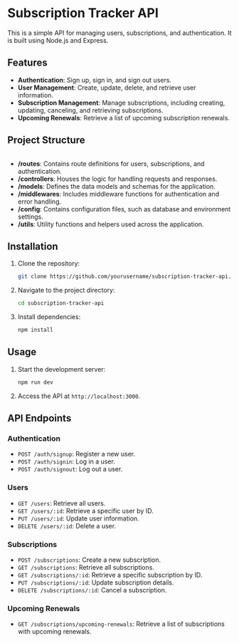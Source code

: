 # Subscription Tracker API

This is a simple API for managing users, subscriptions, and authentication. It is built using Node.js and Express.

## Features

- **Authentication**: Sign up, sign in, and sign out users.
- **User Management**: Create, update, delete, and retrieve user information.
- **Subscription Management**: Manage subscriptions, including creating, updating, canceling, and retrieving subscriptions.
- **Upcoming Renewals**: Retrieve a list of upcoming subscription renewals.

## Project Structure
```
```
- **/routes**: Contains route definitions for users, subscriptions, and authentication.
- **/controllers**: Houses the logic for handling requests and responses.
- **/models**: Defines the data models and schemas for the application.
- **/middlewares**: Includes middleware functions for authentication and error handling.
- **/config**: Contains configuration files, such as database and environment settings.
- **/utils**: Utility functions and helpers used across the application.

## Installation

1. Clone the repository:
    ```bash
    git clone https://github.com/yourusername/subscription-tracker-api.git
    ```
2. Navigate to the project directory:
    ```bash
    cd subscription-tracker-api
    ```
3. Install dependencies:
    ```bash
    npm install
    ```

## Usage

1. Start the development server:
    ```bash
    npm run dev
    ```
2. Access the API at `http://localhost:3000`.

## API Endpoints

### Authentication
- `POST /auth/signup`: Register a new user.
- `POST /auth/signin`: Log in a user.
- `POST /auth/signout`: Log out a user.

### Users
- `GET /users`: Retrieve all users.
- `GET /users/:id`: Retrieve a specific user by ID.
- `PUT /users/:id`: Update user information.
- `DELETE /users/:id`: Delete a user.

### Subscriptions
- `POST /subscriptions`: Create a new subscription.
- `GET /subscriptions`: Retrieve all subscriptions.
- `GET /subscriptions/:id`: Retrieve a specific subscription by ID.
- `PUT /subscriptions/:id`: Update subscription details.
- `DELETE /subscriptions/:id`: Cancel a subscription.

### Upcoming Renewals
- `GET /subscriptions/upcoming-renewals`: Retrieve a list of subscriptions with upcoming renewals.

